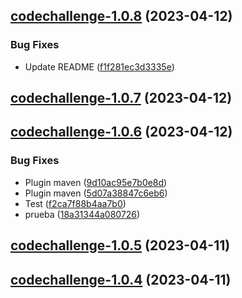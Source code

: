## [codechallenge-1.0.8](https://gitservice/codechallenge-1.0.8) (2023-04-12)


### Bug Fixes

 -  Update README ([f1f281ec3d3335e](https://gitservice/commit/f1f281ec3d3335e665639999188400780cbb99d0))

## [codechallenge-1.0.7](https://gitservice/codechallenge-1.0.7) (2023-04-12)



## [codechallenge-1.0.6](https://gitservice/codechallenge-1.0.6) (2023-04-12)


### Bug Fixes

 -  Plugin maven ([9d10ac95e7b0e8d](https://gitservice/commit/9d10ac95e7b0e8dba8d6d918c08a8920e682c598))
 -  Plugin maven ([5d07a38847c6eb6](https://gitservice/commit/5d07a38847c6eb62f1dccae3b9d20c5f298d05a0))
 -  Test ([f2ca7f88b4aa7b0](https://gitservice/commit/f2ca7f88b4aa7b03e7c2bdc669f8042ce4f76b6d))
 -  prueba ([18a31344a080726](https://gitservice/commit/18a31344a0807269ac9b89cd4f7084c9941ba7c2))

## [codechallenge-1.0.5](https://gitservice/codechallenge-1.0.5) (2023-04-11)



## [codechallenge-1.0.4](https://gitservice/codechallenge-1.0.4) (2023-04-11)



